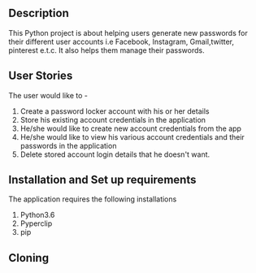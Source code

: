 ## Description
This Python project is about helping users generate new passwords for their different user accounts i.e Facebook, Instagram, Gmail,twitter, pinterest e.t.c. It also helps them manage their passwords.

## User Stories
The user would like to -
1. Create a password locker account with his or her details
2. Store his existing account credentials in the application
3. He/she would like to create new account credentials from the app
4. He/she would like to view his various account credentials and their passwords in the application
5. Delete stored account login details that he doesn't want.

## Installation and Set up requirements
The application requires the following installations
1. Python3.6
2. Pyperclip
3. pip

## Cloning

